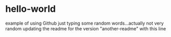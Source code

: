 # hello-world
example of using Github
just typing some random words...actually not very random
updating the readme for the version "another-readme" with this line
